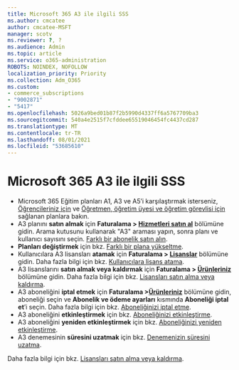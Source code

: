 ```yaml
---
title: Microsoft 365 A3 ile ilgili SSS
ms.author: cmcatee
author: cmcatee-MSFT
manager: scotv
ms.reviewer: ?, ?
ms.audience: Admin
ms.topic: article
ms.service: o365-administration
ROBOTS: NOINDEX, NOFOLLOW
localization_priority: Priority
ms.collection: Adm_O365
ms.custom:
- commerce_subscriptions
- "9002871"
- "5417"
ms.openlocfilehash: 5026a9bed01b87f2b5990d4337ff6a5767709ba3
ms.sourcegitcommit: 540a4e2515f7cfddee65519046454fc4437cd287
ms.translationtype: MT
ms.contentlocale: tr-TR
ms.lasthandoff: 08/01/2021
ms.locfileid: "53685610"
---
```

# <a name="microsoft-365-a3-faq"></a>Microsoft 365 A3 ile ilgili SSS

- Microsoft 365 Eğitim planları A1, A3 ve A5’i karşılaştırmak isterseniz, [Öğrencileriniz için](https://www.microsoft.com/microsoft-365/academic/compare-office-365-education-plans?activetab=tab:primaryr1) ve [Öğretmen, öğretim üyesi ve öğretim görevlisi için](https://www.microsoft.com/microsoft-365/academic/compare-office-365-education-plans?activetab=tab:primaryr2) sağlanan planlara bakın.
- A3 planını **satın almak** için **Faturalama > [Hizmetleri satın al](https://go.microsoft.com/fwlink/p/?linkid=868433)** bölümüne gidin. Arama kutusunu kullanarak "A3" araması yapın, sonra planı ve kullanıcı sayısını seçin. [Farklı bir abonelik satın alın](https://docs.microsoft.com/microsoft-365/commerce/try-or-buy-microsoft-365#buy-a-different-subscription).
- **Planları değiştirmek** için bkz. [Farklı bir plana yükseltme](https://docs.microsoft.com/microsoft-365/commerce/subscriptions/upgrade-to-different-plan).
- Kullanıcılara A3 lisansları **atamak** için **Faturalama > [Lisanslar](https://go.microsoft.com/fwlink/p/?linkid=842264)** bölümüne gidin. Daha fazla bilgi için bkz. [Kullanıcılara lisans atama](https://docs.microsoft.com/microsoft-365/admin/manage/assign-licenses-to-users).
- A3 lisanslarını **satın almak veya kaldırmak** için **Faturalama > [Ürünleriniz](https://go.microsoft.com/fwlink/p/?linkid=842054)** bölümüne gidin. Daha fazla bilgi için bkz. [Lisansları satın alma veya kaldırma](https://docs.microsoft.com/microsoft-365/commerce/licenses/buy-licenses).
- A3 aboneliğini **iptal etmek** için **Faturalama >[Ürünleriniz](https://go.microsoft.com/fwlink/p/?linkid=842054)** bölümüne gidin, aboneliği seçin ve **Abonelik ve ödeme ayarları** kısmında **Aboneliği iptal et**’i seçin. Daha fazla bilgi için bkz. [Aboneliğinizi iptal etme](https://docs.microsoft.com/microsoft-365/commerce/subscriptions/cancel-your-subscription).
- A3 aboneliğini **etkinleştirmek** için bkz. [Aboneliğinizi etkinleştirme](https://docs.microsoft.com/alchemyinsights/activate-your-office-365-subscription).
- A3 aboneliğini **yeniden etkinleştirmek** için bkz. [Aboneliğinizi yeniden etkinleştirme](https://docs.microsoft.com/alchemyinsights/reactivate-your-subscription).
- A3 denemesinin **süresini uzatmak** için bkz. [Denemenizin süresini uzatma](https://docs.microsoft.com/microsoft-365/commerce/extend-your-trial).

Daha fazla bilgi için bkz. [Lisansları satın alma veya kaldırma](https://docs.microsoft.com/microsoft-365/commerce/licenses/buy-licenses).